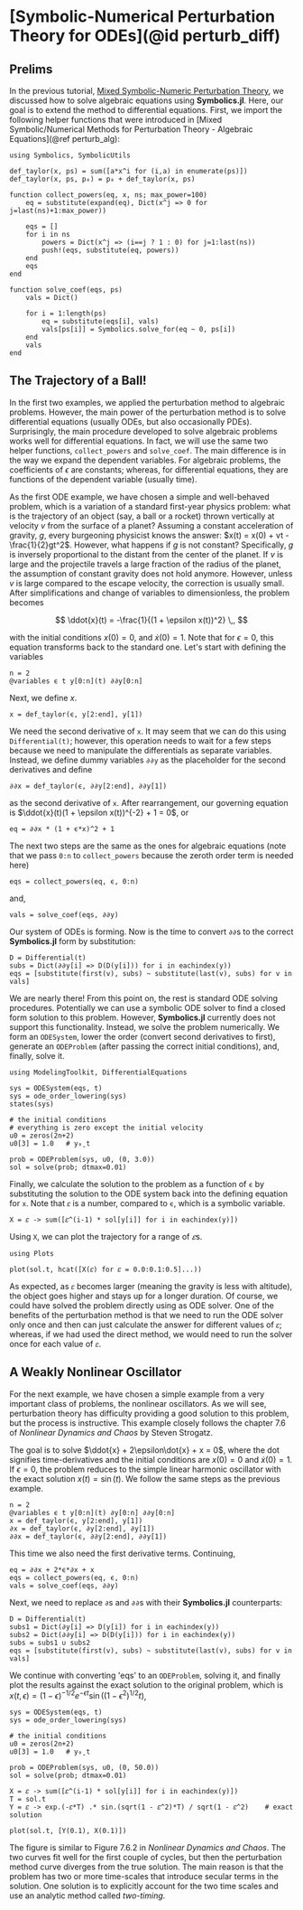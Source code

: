 # [Symbolic-Numerical Perturbation Theory for ODEs](@id perturb_diff)

## Prelims

In the previous tutorial, [Mixed Symbolic-Numeric Perturbation Theory](), we discussed how to solve algebraic equations using **Symbolics.jl**. Here, our goal is to extend the method to differential equations. First, we import the following helper functions that were introduced in [Mixed Symbolic/Numerical Methods for Perturbation Theory - Algebraic Equations](@ref perturb_alg):

```@example perturb
using Symbolics, SymbolicUtils

def_taylor(x, ps) = sum([a*x^i for (i,a) in enumerate(ps)])
def_taylor(x, ps, p₀) = p₀ + def_taylor(x, ps)

function collect_powers(eq, x, ns; max_power=100)
    eq = substitute(expand(eq), Dict(x^j => 0 for j=last(ns)+1:max_power))

    eqs = []
    for i in ns
        powers = Dict(x^j => (i==j ? 1 : 0) for j=1:last(ns))
        push!(eqs, substitute(eq, powers))
    end
    eqs
end

function solve_coef(eqs, ps)
    vals = Dict()

    for i = 1:length(ps)
        eq = substitute(eqs[i], vals)
        vals[ps[i]] = Symbolics.solve_for(eq ~ 0, ps[i])
    end
    vals
end
```

## The Trajectory of a Ball!

In the first two examples, we applied the perturbation method to algebraic problems. However, the main power of the perturbation method is to solve differential equations (usually ODEs, but also occasionally PDEs). Surprisingly, the main procedure developed to solve algebraic problems works well for differential equations. In fact, we will use the same two helper functions, `collect_powers` and `solve_coef`. The main difference is in the way we expand the dependent variables. For algebraic problems, the coefficients of $\epsilon$ are constants; whereas, for differential equations, they are functions of the dependent variable (usually time).

As the first ODE example, we have chosen a simple and well-behaved problem, which is a variation of a standard first-year physics problem: what is the trajectory of an object (say, a ball or a rocket) thrown vertically at velocity $v$ from the surface of a planet? Assuming a constant acceleration of gravity, $g$, every burgeoning physicist knows the answer: $x(t) = x(0) + vt - \frac{1}{2}gt^2$. However, what happens if $g$ is not constant? Specifically, $g$ is inversely proportional to the distant from the center of the planet. If $v$ is large and the projectile travels a large fraction of the radius of the planet, the assumption of constant gravity does not hold anymore. However, unless $v$ is large compared to the escape velocity, the correction is usually small. After simplifications and change of variables to dimensionless, the problem becomes

$$
  \ddot{x}(t) = -\frac{1}{(1 + \epsilon x(t))^2}
  \,,
$$

with the initial conditions $x(0) = 0$, and $\dot{x}(0) = 1$. Note that for $\epsilon = 0$, this equation transforms back to the standard one. Let's start with defining the variables

```@example perturb
n = 2
@variables ϵ t y[0:n](t) ∂∂y[0:n]
```

Next, we define $x$.

```@example perturb
x = def_taylor(ϵ, y[2:end], y[1])
```

We need the second derivative of `x`. It may seem that we can do this using `Differential(t)`; however, this operation needs to wait for a few steps because we need to manipulate the differentials as separate variables. Instead, we define dummy variables `∂∂y` as the placeholder for the second derivatives and define

```@example perturb
∂∂x = def_taylor(ϵ, ∂∂y[2:end], ∂∂y[1])
```

as the second derivative of `x`. After rearrangement, our governing equation is $\ddot{x}(t)(1 + \epsilon x(t))^{-2} + 1 = 0$, or

```@example perturb
eq = ∂∂x * (1 + ϵ*x)^2 + 1
```

The next two steps are the same as the ones for algebraic equations (note that we pass `0:n` to `collect_powers` because the zeroth order term is needed here)

```@example perturb
eqs = collect_powers(eq, ϵ, 0:n)
```

and,

```@example perturb
vals = solve_coef(eqs, ∂∂y)
```

Our system of ODEs is forming. Now is the time to convert `∂∂`s to the correct **Symbolics.jl** form by substitution:

```@example perturb
D = Differential(t)
subs = Dict(∂∂y[i] => D(D(y[i])) for i in eachindex(y))
eqs = [substitute(first(v), subs) ~ substitute(last(v), subs) for v in vals]
```

We are nearly there! From this point on, the rest is standard ODE solving procedures. Potentially we can use a symbolic ODE solver to find a closed form solution to this problem. However, **Symbolics.jl** currently does not support this functionality. Instead, we solve the problem numerically. We form an `ODESystem`, lower the order (convert second derivatives to first), generate an `ODEProblem` (after passing the correct initial conditions), and, finally, solve it.

```@example perturb
using ModelingToolkit, DifferentialEquations

sys = ODESystem(eqs, t)
sys = ode_order_lowering(sys)
states(sys)
```

```@example perturb
# the initial conditions
# everything is zero except the initial velocity
u0 = zeros(2n+2)
u0[3] = 1.0   # y₀ˍt

prob = ODEProblem(sys, u0, (0, 3.0))
sol = solve(prob; dtmax=0.01)
```

Finally, we calculate the solution to the problem as a function of `ϵ` by substituting the solution to the ODE system back into the defining equation for `x`. Note that `𝜀` is a number, compared to `ϵ`, which is a symbolic variable.

```@example perturb
X = 𝜀 -> sum([𝜀^(i-1) * sol[y[i]] for i in eachindex(y)])
```

Using `X`, we can plot the trajectory for a range of $𝜀$s.

```@example perturb
using Plots

plot(sol.t, hcat([X(𝜀) for 𝜀 = 0.0:0.1:0.5]...))
```

As expected, as `𝜀` becomes larger (meaning the gravity is less with altitude), the object goes higher and stays up for a longer duration. Of course, we could have solved the problem directly using as ODE solver. One of the benefits of the perturbation method is that we need to run the ODE solver only once and then can just calculate the answer for different values of `𝜀`; whereas, if we had used the direct method, we would need to run the solver once for each value of `𝜀`.

## A Weakly Nonlinear Oscillator

For the next example, we have chosen a simple example from a very important class of problems, the nonlinear oscillators. As we will see, perturbation theory has difficulty providing a good solution to this problem, but the process is instructive. This example closely follows the chapter 7.6 of *Nonlinear Dynamics and Chaos* by Steven Strogatz.

The goal is to solve $\ddot{x} + 2\epsilon\dot{x} + x = 0$, where the dot signifies time-derivatives and the initial conditions are $x(0) = 0$ and $\dot{x}(0) = 1$. If $\epsilon = 0$, the problem reduces to the simple linear harmonic oscillator with the exact solution $x(t) = \sin(t)$. We follow the same steps as the previous example.

```@example perturb
n = 2
@variables ϵ t y[0:n](t) ∂y[0:n] ∂∂y[0:n]
x = def_taylor(ϵ, y[2:end], y[1])
∂x = def_taylor(ϵ, ∂y[2:end], ∂y[1])
∂∂x = def_taylor(ϵ, ∂∂y[2:end], ∂∂y[1])
```

This time we also need the first derivative terms. Continuing,

```@example perturb
eq = ∂∂x + 2*ϵ*∂x + x
eqs = collect_powers(eq, ϵ, 0:n)
vals = solve_coef(eqs, ∂∂y)
```

Next, we need to replace `∂`s and `∂∂`s with their **Symbolics.jl** counterparts:

```@example perturb
D = Differential(t)
subs1 = Dict(∂y[i] => D(y[i]) for i in eachindex(y))
subs2 = Dict(∂∂y[i] => D(D(y[i])) for i in eachindex(y))
subs = subs1 ∪ subs2
eqs = [substitute(first(v), subs) ~ substitute(last(v), subs) for v in vals]
```

We continue with converting 'eqs' to an `ODEProblem`, solving it, and finally plot the results against the exact solution to the original problem, which is $x(t, \epsilon) = (1 - \epsilon)^{-1/2} e^{-\epsilon t} \sin((1- \epsilon^2)^{1/2}t)$,

```@example perturb
sys = ODESystem(eqs, t)
sys = ode_order_lowering(sys)
```

```@example perturb
# the initial conditions
u0 = zeros(2n+2)
u0[3] = 1.0   # y₀ˍt

prob = ODEProblem(sys, u0, (0, 50.0))
sol = solve(prob; dtmax=0.01)

X = 𝜀 -> sum([𝜀^(i-1) * sol[y[i]] for i in eachindex(y)])
T = sol.t
Y = 𝜀 -> exp.(-𝜀*T) .* sin.(sqrt(1 - 𝜀^2)*T) / sqrt(1 - 𝜀^2)    # exact solution

plot(sol.t, [Y(0.1), X(0.1)])
```

The figure is similar to Figure 7.6.2 in *Nonlinear Dynamics and Chaos*. The two curves fit well for the first couple of cycles, but then the perturbation method curve diverges from the true solution. The main reason is that the problem has two or more time-scales that introduce secular terms in the solution. One solution is to explicitly account for the two time scales and use an analytic method called *two-timing*.

